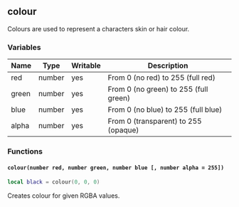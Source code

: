## colour

Colours are used to represent a characters skin or hair colour.

### Variables

Name  | Type   | Writable  | Description
----- | ------ | --------- | -----------
red   | number | yes       | From 0 (no red) to 255 (full red)
green | number | yes       | From 0 (no green) to 255 (full green)
blue  | number | yes       | From 0 (no blue) to 255 (full blue)
alpha | number | yes       | From 0 (transparent) to 255 (opaque)

### Functions

#### `colour(number red, number green, number blue [, number alpha = 255])`
```lua
local black = colour(0, 0, 0)
```
Creates colour for given RGBA values.

